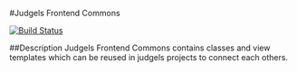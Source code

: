 #Judgels Frontend Commons

[![Build Status](https://travis-ci.org/ia-toki/judgels-sandalphon-commons.svg?branch=master)](https://travis-ci.org/ia-toki/judgels-sandalphon-commons)

##Description
Judgels Frontend Commons contains classes and view templates which can be reused in judgels projects to connect each others.

